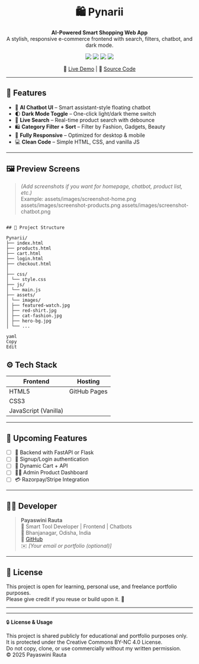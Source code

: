 <h1 align="center">🛍️ Pynarii</h1>

<p align="center">
  <b>AI-Powered Smart Shopping Web App</b><br>
  A stylish, responsive e-commerce frontend with search, filters, chatbot, and dark mode.
</p>

<p align="center">
  <img src="https://img.shields.io/badge/HTML5-E34F26?style=for-the-badge&logo=html5&logoColor=white" />
  <img src="https://img.shields.io/badge/CSS3-1572B6?style=for-the-badge&logo=css3&logoColor=white" />
  <img src="https://img.shields.io/badge/JavaScript-F7DF1E?style=for-the-badge&logo=javascript&logoColor=black" />
  <img src="https://img.shields.io/badge/Status-LIVE-brightgreen?style=for-the-badge&logo=vercel" />
</p>

<p align="center">
  🔗 <a href="https://payaswinirauta.github.io/pynarii/">Live Demo</a> |
  📂 <a href="https://github.com/payaswinirauta/pynarii">Source Code</a>
</p>

---

## 🚀 Features

- 🧠 **AI Chatbot UI** – Smart assistant-style floating chatbot
- 🌓 **Dark Mode Toggle** – One-click light/dark theme switch
- 🔎 **Live Search** – Real-time product search with debounce
- 🛍️ **Category Filter + Sort** – Filter by Fashion, Gadgets, Beauty
- 📱 **Fully Responsive** – Optimized for desktop & mobile
- 💻 **Clean Code** – Simple HTML, CSS, and vanilla JS

---

## 🖼️ Preview Screens

> *(Add screenshots if you want for homepage, chatbot, product list, etc.)*  
Example:
assets/images/screenshot-home.png
assets/images/screenshot-products.png
assets/images/screenshot-chatbot.png


```

## 📁 Project Structure

Pynarii/
├── index.html
├── products.html
├── cart.html
├── login.html
├── checkout.html
│
├── css/
│ └── style.css
├── js/
│ └── main.js
├── assets/
│ └── images/
│ ├── featured-watch.jpg
│ ├── red-shirt.jpg
│ ├── cat-fashion.jpg
│ ├── hero-bg.jpg
│ └── ...

yaml
Copy
Edit

```

## ⚙️ Tech Stack

| Frontend  | Hosting         |
|-----------|-----------------|
| HTML5     | GitHub Pages    |
| CSS3      |                 |
| JavaScript (Vanilla) |      |

---

## 🎯 Upcoming Features

- [ ] 🧾 Backend with FastAPI or Flask
- [ ] 🔐 Signup/Login authentication
- [ ] 🛒 Dynamic Cart + API
- [ ] 🧑‍💼 Admin Product Dashboard
- [ ] 💳 Razorpay/Stripe Integration

---

## 👩‍💻 Developer

> **Payaswini Rauta**  
> 💼 Smart Tool Developer | Frontend | Chatbots  
> 📍 Bhanjanagar, Odisha, India  
> 🔗 [GitHub](https://github.com/payaswinirauta)  
> ✉️ *[Your email or portfolio (optional)]*

---

## 📄 License

This project is open for learning, personal use, and freelance portfolio purposes.  
Please give credit if you reuse or build upon it. 🙏

---
---

🔒 **License & Usage**

This project is shared publicly for educational and portfolio purposes only.  
It is protected under the Creative Commons BY-NC 4.0 License.  
Do not copy, clone, or use commercially without my written permission.  
© 2025 Payaswini Rauta

